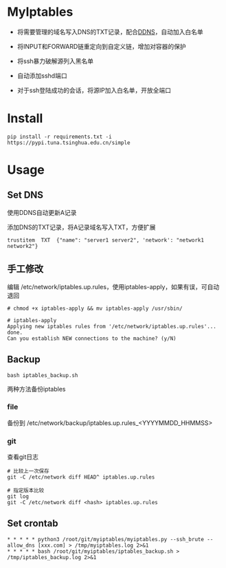 # MyIptables

- 将需要管理的域名写入DNS的TXT记录，配合[DDNS](https://github.com/NewFuture/DDNS)，自动加入白名单

- 将INPUT和FORWARD链重定向到自定义链，增加对容器的保护

- 将ssh暴力破解源列入黑名单

- 自动添加sshd端口

- 对于ssh登陆成功的会话，将源IP加入白名单，开放全端口
  
  

# Install

```
pip install -r requirements.txt -i https://pypi.tuna.tsinghua.edu.cn/simple
```



# Usage

## Set DNS

使用DDNS自动更新A记录

添加DNS的TXT记录，将A记录域名写入TXT，方便扩展

```
trustitem  TXT  {"name": "server1 server2", 'network': "network1 network2"}
```



## 手工修改

编辑 /etc/network/iptables.up.rules，使用iptables-apply，如果有误，可自动退回

```
# chmod +x iptables-apply && mv iptables-apply /usr/sbin/
 
# iptables-apply
Applying new iptables rules from '/etc/network/iptables.up.rules'... done.
Can you establish NEW connections to the machine? (y/N) 
```



## Backup

```
bash iptables_backup.sh
```

两种方法备份iptables

### file

备份到 /etc/network/backup/iptables.up.rules_<YYYYMMDD_HHMMSS>

### git

查看git日志

```
# 比较上一次保存
git -C /etc/network diff HEAD^ iptables.up.rules

# 指定版本比较
git log
git -C /etc/network diff <hash> iptables.up.rules
```



## Set crontab

```
* * * * * python3 /root/git/myiptables/myiptables.py --ssh_brute --allow_dns [xxx.com] > /tmp/myiptables.log 2>&1
* * * * * bash /root/git/myiptables/iptables_backup.sh > /tmp/iptables_backup.log 2>&1
```



